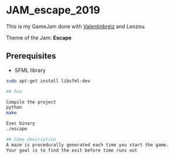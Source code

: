 # JAM_escape_2019

This is my GameJam done with [Valentinbreiz](https://github.com/valentinbreiz) and Leozou.

Theme of the Jam: **Escape**

## Prerequisites

- SFML library

```bash
sudo apt-get install libsfml-dev

## Run

Compile the project
python
make

Exec binary
./escape

## Game description
A maze is procedurally generated each time you start the game.
Your goal is to find the exit before time runs out
